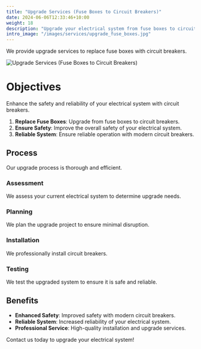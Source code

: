 ```yaml
---
title: "Upgrade Services (Fuse Boxes to Circuit Breakers)"
date: 2024-06-06T12:33:46+10:00
weight: 18
description: "Upgrade your electrical system from fuse boxes to circuit breakers for enhanced safety and reliability."
intro_image: "/images/services/upgrade_fuse_boxes.jpg"
---
```


We provide upgrade services to replace fuse boxes with circuit breakers.

![Upgrade Services (Fuse Boxes to Circuit Breakers)](/images/services/upgrade_fuse_boxes.jpg)

# Objectives

Enhance the safety and reliability of your electrical system with circuit breakers.

1. **Replace Fuse Boxes**: Upgrade from fuse boxes to circuit breakers.
2. **Ensure Safety**: Improve the overall safety of your electrical system.
3. **Reliable System**: Ensure reliable operation with modern circuit breakers.

## Process

Our upgrade process is thorough and efficient.

### Assessment

We assess your current electrical system to determine upgrade needs.

### Planning

We plan the upgrade project to ensure minimal disruption.

### Installation

We professionally install circuit breakers.

### Testing

We test the upgraded system to ensure it is safe and reliable.

## Benefits

- **Enhanced Safety**: Improved safety with modern circuit breakers.
- **Reliable System**: Increased reliability of your electrical system.
- **Professional Service**: High-quality installation and upgrade services.

Contact us today to upgrade your electrical system!
